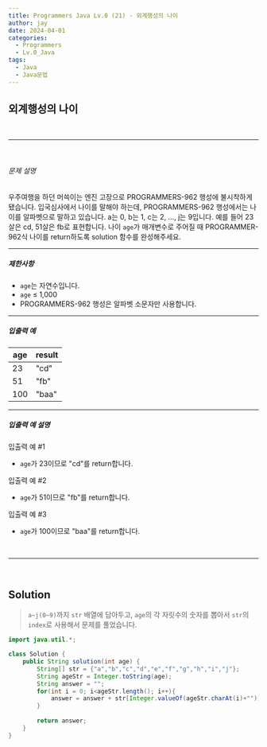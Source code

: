```yaml
---
title: Programmers Java Lv.0 (21) - 외계행성의 나이
author: jay
date: 2024-04-01
categories:
  - Programmers
  - Lv.0_Java
tags:
  - Java
  - Java문법
---
```

## **외계행성의 나이**

<br />

---

<br/>

###### 문제 설명

우주여행을 하던 머쓱이는 엔진 고장으로 PROGRAMMERS-962 행성에 불시착하게 됐습니다. 입국심사에서 나이를 말해야 하는데, PROGRAMMERS-962 행성에서는 나이를 알파벳으로 말하고 있습니다. a는 0, b는 1, c는 2, ..., j는 9입니다. 예를 들어 23살은 cd, 51살은 fb로 표현합니다. 나이 `age`가 매개변수로 주어질 때 PROGRAMMER-962식 나이를 return하도록 solution 함수를 완성해주세요.

---

##### 제한사항

- `age`는 자연수입니다.
- `age` ≤ 1,000
- PROGRAMMERS-962 행성은 알파벳 소문자만 사용합니다.

---

##### 입출력 예

|age|result|
|---|---|
|23|"cd"|
|51|"fb"|
|100|"baa"|

---

##### 입출력 예 설명

입출력 예 #1

- `age`가 23이므로 "cd"를 return합니다.

입출력 예 #2

- `age`가 51이므로 "fb"를 return합니다.

입출력 예 #3

- `age`가 100이므로 "baa"를 return합니다.

<br />

---

<br/>


## **Solution**

> `a~j(0~9)`까지 `str` 배열에 담아두고, `age`의 각 자릿수의 숫자를 뽑아서 `str`의 `index`로 사용해서 문제를 풀었습니다.

```java
import java.util.*;

class Solution {
    public String solution(int age) {
        String[] str = {"a","b","c","d","e","f","g","h","i","j"};
        String ageStr = Integer.toString(age);
        String answer = "";
        for(int i = 0; i<ageStr.length(); i++){
            answer = answer + str[Integer.valueOf(ageStr.charAt(i)+"")];
        }
        
        return answer;
    }
}
```